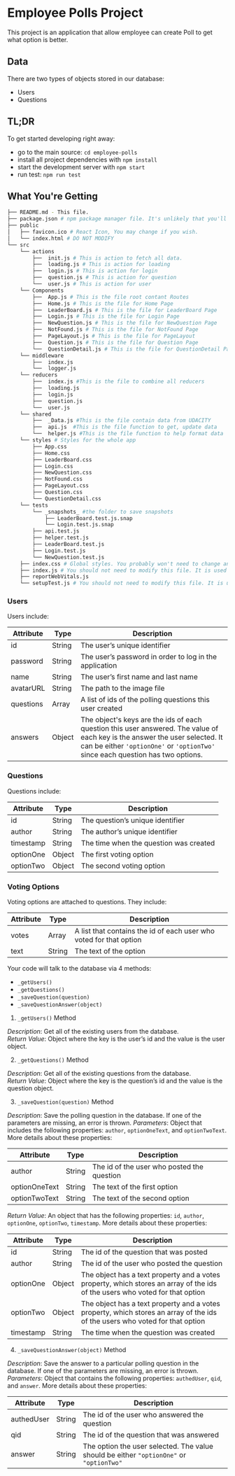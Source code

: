 # Employee Polls Project

This project is an application that allow employee can create Poll to get what option is better. 

## Data
There are two types of objects stored in our database:

* Users
* Questions

## TL;DR

To get started developing right away:
- go to the main source: `cd employee-polls`
- install all project dependencies with `npm install`
- start the development server with `npm start`
- run test: `npm run test`

## What You're Getting

```bash
├── README.md - This file.
├── package.json # npm package manager file. It's unlikely that you'll need to modify this.
├── public
│   ├── favicon.ico # React Icon, You may change if you wish.
│   └── index.html # DO NOT MODIFY
└── src
    └── actions
        ├──  init.js # This is action to fetch all data.  
        ├──  loading.js # This is action for loading
        ├──  login.js # This is action for login
        ├──  question.js # This is action for question
        └──  user.js # This is action for user
    └── Components
        ├──  App.js # This is the file root contant Routes  
        ├──  Home.js # This is the file for Home Page
        ├──  LeaderBoard.js # This is the file for LeaderBoard Page
        ├──  Login.js # This is the file for Login Page
        ├──  NewQuestion.js # This is the file for NewQuestion Page
        ├──  NotFound.js # This is the file for NotFound Page
        ├──  PageLayout.js # This is the file for PageLayout
        ├──  Question.js # This is the file for Question Page
        └──  QuestionDetail.js # This is the file for QuestionDetail Page
    └── middleware 
        ├──  index.js 
        └──  logger.js 
    └── reducers 
        ├──  index.js #This is the file to combine all reducers
        ├──  loading.js 
        ├──  login.js 
        ├──  question.js 
        └──  user.js 
    └── shared 
        ├──  _Data.js #This is the file contain data from UDACITY
        ├──  api.js  #This is the file function to get, update data
        └──  helper.js #This is the file function to help format data
    └── styles # Styles for the whole app
        ├── App.css
        ├── Home.css
        ├── LeaderBoard.css
        ├── Login.css
        ├── NewQuestion.css
        ├── NotFound.css
        ├── PageLayout.css
        ├── Question.css
        └── QuestionDetail.css
    └── tests
        └── _snapshots_ #the folder to save snapshots
            ├── LeaderBoard.test.js.snap
            └── Login.test.js.snap
        ├── api.test.js 
        ├── helper.test.js 
        ├── LeaderBoard.test.js 
        ├── Login.test.js 
        └── NewQuestion.test.js 
    ├── index.css # Global styles. You probably won't need to change anything here.
    ├── index.js # You should not need to modify this file. It is used for DOM rendering only.
    ├── reportWebVitals.js 
    └── setupTest.js # You should not need to modify this file. It is used for DOM rendering only.
```

### Users

Users include:

| Attribute    | Type             | Description           |
|-----------------|------------------|-------------------         |
| id                 | String           | The user’s unique identifier |
| password   | String           | The user’s password in order to log in the application |
| name          | String           | The user’s first name  and last name     |
| avatarURL  | String           | The path to the image file |
| questions | Array | A list of ids of the polling questions this user created|
| answers      | Object         |  The object's keys are the ids of each question this user answered. The value of each key is the answer the user selected. It can be either `'optionOne'` or `'optionTwo'` since each question has two options.

### Questions

Questions include:

| Attribute | Type | Description |
|-----------------|------------------|-------------------|
| id                  | String | The question’s unique identifier |
| author        | String | The author’s unique identifier |
| timestamp | String | The time when the question was created|
| optionOne | Object | The first voting option|
| optionTwo | Object | The second voting option|

### Voting Options

Voting options are attached to questions. They include:

| Attribute | Type | Description |
|-----------------|------------------|-------------------|
| votes             | Array | A list that contains the id of each user who voted for that option|
| text                | String | The text of the option |

Your code will talk to the database via 4 methods:

* `_getUsers()`
* `_getQuestions()`
* `_saveQuestion(question)`
* `_saveQuestionAnswer(object)`

1) `_getUsers()` Method

*Description*: Get all of the existing users from the database.  
*Return Value*: Object where the key is the user’s id and the value is the user object.

2) `_getQuestions()` Method

*Description*: Get all of the existing questions from the database.  
*Return Value*: Object where the key is the question’s id and the value is the question object.

3) `_saveQuestion(question)` Method

*Description*: Save the polling question in the database. If one of the parameters are missing, an error is thrown.
*Parameters*:  Object that includes the following properties: `author`, `optionOneText`, and `optionTwoText`. More details about these properties:

| Attribute | Type | Description |
|-----------------|------------------|-------------------|
| author | String | The id of the user who posted the question|
| optionOneText| String | The text of the first option |
| optionTwoText | String | The text of the second option |

*Return Value*:  An object that has the following properties: `id`, `author`, `optionOne`, `optionTwo`, `timestamp`. More details about these properties:

| Attribute | Type | Description |
|-----------------|------------------|-------------------|
| id | String | The id of the question that was posted|
| author | String | The id of the user who posted the question|
| optionOne | Object | The object has a text property and a votes property, which stores an array of the ids of the users who voted for that option|
| optionTwo | Object | The object has a text property and a votes property, which stores an array of the ids of the users who voted for that option|
|timestamp|String | The time when the question was created|

4) `_saveQuestionAnswer(object)` Method

*Description*: Save the answer to a particular polling question in the database. If one of the parameters are missing, an error is thrown.
*Parameters*: Object that contains the following properties: `authedUser`, `qid`, and `answer`. More details about these properties:

| Attribute | Type | Description |
|-----------------|------------------|-------------------|
| authedUser | String | The id of the user who answered the question|
| qid | String | The id of the question that was answered|
| answer | String | The option the user selected. The value should be either `"optionOne"` or `"optionTwo"`|


